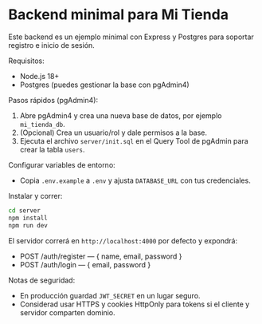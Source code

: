 # Backend minimal para Mi Tienda

Este backend es un ejemplo minimal con Express y Postgres para soportar registro e inicio de sesión.

Requisitos:
- Node.js 18+
- Postgres (puedes gestionar la base con pgAdmin4)

Pasos rápidos (pgAdmin4):
1. Abre pgAdmin4 y crea una nueva base de datos, por ejemplo `mi_tienda_db`.
2. (Opcional) Crea un usuario/rol y dale permisos a la base.
3. Ejecuta el archivo `server/init.sql` en el Query Tool de pgAdmin para crear la tabla `users`.

Configurar variables de entorno:
- Copia `.env.example` a `.env` y ajusta `DATABASE_URL` con tus credenciales.

Instalar y correr:

```bash
cd server
npm install
npm run dev
```

El servidor correrá en `http://localhost:4000` por defecto y expondrá:
- POST /auth/register  — { name, email, password }
- POST /auth/login     — { email, password }

Notas de seguridad:
- En producción guardad `JWT_SECRET` en un lugar seguro.
- Considerad usar HTTPS y cookies HttpOnly para tokens si el cliente y servidor comparten dominio.
